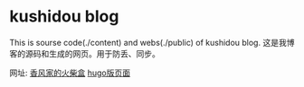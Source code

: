 # kushidou blog

This is sourse code(./content) and webs(./public) of kushidou blog.
这是我博客的源码和生成的网页。用于防丢、同步。

网址:
[香风家的火柴盒](https://small09.top)
[hugo版页面](hugo.small09.top)